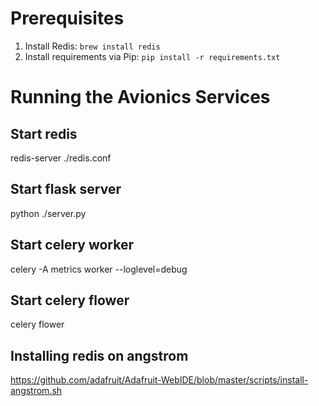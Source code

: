 # Prerequisites

1. Install Redis: `brew install redis`
2. Install requirements via Pip: `pip install -r requirements.txt`

# Running the Avionics Services

Start redis
---
redis-server ./redis.conf

Start flask server
---
python ./server.py

Start celery worker
---
celery -A metrics worker --loglevel=debug

Start celery flower
---
celery flower


Installing redis on angstrom
---
https://github.com/adafruit/Adafruit-WebIDE/blob/master/scripts/install-angstrom.sh

